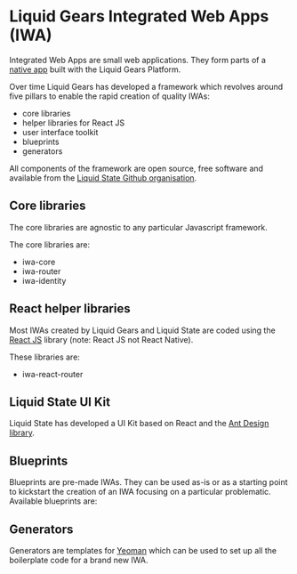 # Liquid Gears Integrated Web Apps \(IWA\)

Integrated Web Apps are small web applications. They form parts of a [native app](https://github.com/liquid-state/lg-platform-docs/tree/c45aad3ae70a9fe695486f61f5c7aee8f038cd62/native-apps/README.md) built with the Liquid Gears Platform.

Over time Liquid Gears has developed a framework which revolves around five pillars to enable the rapid creation of quality IWAs:

* core libraries
* helper libraries for React JS
* user interface toolkit
* blueprints
* generators

All components of the framework are open source, free software and available from the [Liquid State Github organisation](https://github.com/liquid-state/).

## Core libraries

The core libraries are agnostic to any particular Javascript framework.

The core libraries are:

* iwa-core
* iwa-router
* iwa-identity

## React helper libraries

Most IWAs created by Liquid Gears and Liquid State are coded using the [React JS](https://reactjs.org/) library \(note: React JS not React Native\).

These libraries are:

* iwa-react-router

## Liquid State UI Kit

Liquid State has developed a UI Kit based on React and the [Ant Design library](http://ant.design).

## Blueprints

Blueprints are pre-made IWAs. They can be used as-is or as a starting point to kickstart the creation of an IWA focusing on a particular problematic. Available blueprints are:

## Generators

Generators are templates for [Yeoman](http://yeoman.io) which can be used to set up all the boilerplate code for a brand new IWA.

